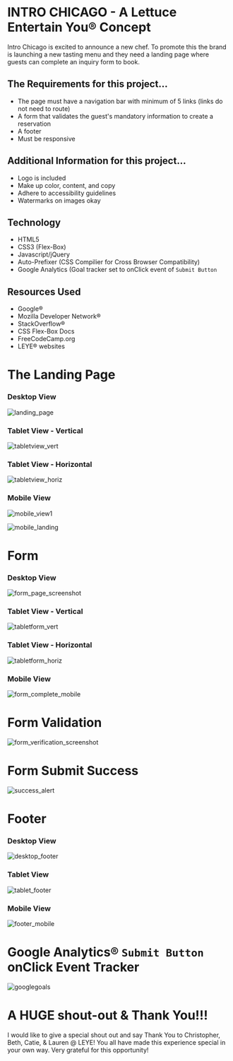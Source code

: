 # INTRO CHICAGO - A Lettuce Entertain You® Concept
Intro Chicago is excited to announce a new chef. To promote this the brand is launching a new tasting menu
and they need a landing page where guests can complete an inquiry form to book.

## The Requirements for this project...
* The page must have a navigation bar with minimum of 5 links (links do not need to route)
* A form that validates the guest's mandatory information to create a reservation
* A footer 
* Must be responsive

## Additional Information for this project...
* Logo is included
* Make up color, content, and copy
* Adhere to accessibility guidelines
* Watermarks on images okay

## Technology
* HTML5
* CSS3 (Flex-Box)
* Javascript/jQuery
* Auto-Prefixer (CSS Compilier for Cross Browser Compatibility)
* Google Analytics (Goal tracker set to onClick event of `Submit Button`

## Resources Used
* Google®
* Mozilla Developer Network®
* StackOverflow®
* CSS Flex-Box Docs
* FreeCodeCamp.org
* LEYE® websites

# The Landing Page
### Desktop View
![landing_page](https://user-images.githubusercontent.com/32818764/53472923-a7d26180-3a2e-11e9-960e-768253fa7a82.png)

### Tablet View - Vertical

![tabletview_vert](https://user-images.githubusercontent.com/32818764/53473777-f08b1a00-3a30-11e9-93cd-69de45d89c35.png)

### Tablet View - Horizontal

![tabletview_horiz](https://user-images.githubusercontent.com/32818764/53473827-131d3300-3a31-11e9-8bfd-5d57f7098ccb.png)

### Mobile View

![mobile_view1](https://user-images.githubusercontent.com/32818764/53473870-3647e280-3a31-11e9-9f0d-9ce3b4eaa34a.png)


![mobile_landing](https://user-images.githubusercontent.com/32818764/53475148-d9e6c200-3a34-11e9-9125-b3f3c0881c0f.png)

# Form
### Desktop View

![form_page_screenshot](https://user-images.githubusercontent.com/32818764/53474340-6f348700-3a32-11e9-97ee-c3b03e86f406.png)

### Tablet View - Vertical

![tabletform_vert](https://user-images.githubusercontent.com/32818764/53476040-174c4f00-3a37-11e9-8c24-b69550025f77.png)

### Tablet View - Horizontal

![tabletform_horiz](https://user-images.githubusercontent.com/32818764/53476206-6befca00-3a37-11e9-8628-c62e08ecd08f.png)

### Mobile View

![form_complete_mobile](https://user-images.githubusercontent.com/32818764/53474759-8f187a80-3a33-11e9-9103-bcf4d06d2a2a.png)

# Form Validation

![form_verification_screenshot](https://user-images.githubusercontent.com/32818764/53474841-e0286e80-3a33-11e9-8a56-b8cd4c68e14b.png)

# Form Submit Success

![success_alert](https://user-images.githubusercontent.com/32818764/53474902-1d8cfc00-3a34-11e9-8fcd-769933d36a58.png)

# Footer

### Desktop View

![desktop_footer](https://user-images.githubusercontent.com/32818764/53475417-7d37d700-3a35-11e9-99bb-762577c3f8ef.png)

### Tablet View

![tablet_footer](https://user-images.githubusercontent.com/32818764/53475657-1830b100-3a36-11e9-84a5-4e5d51f5e3e8.png)

### Mobile View

![footer_mobile](https://user-images.githubusercontent.com/32818764/53475736-4d3d0380-3a36-11e9-88a4-794814b52b59.png)

# Google Analytics® `Submit Button` onClick Event Tracker

![googlegoals](https://user-images.githubusercontent.com/32818764/53477382-313b6100-3a3a-11e9-9a75-c55925a16eb1.png)

# A HUGE shout-out & Thank You!!!
I would like to give a special shout out and say Thank You to Christopher, Beth, Catie, & Lauren @ LEYE! You all have made this experience special in your own way. Very grateful for this opportunity!



































